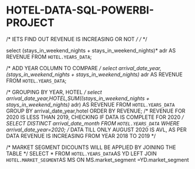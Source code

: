 # HOTEL-DATA-SQL-POWERBI-PROJECT
/* lETS FIND OUT REVENUE IS INCREASING OR NOT */     /*    */

select (stays_in_weekend_nights + stays_in_weekend_nights)* adr AS REVENUE
FROM `HOTEL.YEARS_DATA`;

/* ADD YEAR COLUMN TO COMPARE */
select arrival_date_year,(stays_in_weekend_nights + stays_in_weekend_nights)* adr AS REVENUE
FROM `HOTEL.YEARS_DATA`;

/* GROUPING BY YEAR, HOTEL */
select arrival_date_year,HOTEL,SUM((stays_in_weekend_nights + stays_in_weekend_nights)* adr) AS REVENUE
FROM `HOTEL.YEARS_DATA`
GROUP BY arrival_date_year,hotel
ORDER BY REVENUE;
/* REVENUE FOR 2020 IS LESS THAN 2019, CHECKING IF DATA IS COMPLETE FOR 2020 */
SELECT DISTINCT arrival_date_month
FROM `HOTEL.YEARS_DATA`
WHERE arrival_date_year=2020;
/* DATA TILL ONLY AUGUST 2020 IS AVL, AS PER DATA REVENUE IS INCREASING FROM YEAR 2018 TO 2019 */

/* MARKET SEGMENT DICOUNTS WILL BE APPLIED BY JOINING THE TABLE */
SELECT *
FROM `HOTEL.YEARS_DATA`AS YD
LEFT JOIN `HOTEL.MARKET_SEGMENT`AS MS ON MS.market_segment =YD.market_segment
